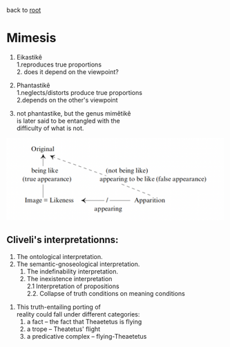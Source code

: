 
back to [root](https://github.com/makikuri/nousmonkey/blob/Ancient-Philosophy/root.md)

# Mimesis
1. Eikastikê <br>
    1.reproduces true proportions <br>
    2. does it depend on the viewpoint?
2. Phantastikê <br>
    1.neglects/distorts produce true proportions <br>
    2.depends on the other's viewpoint

3. not phantastike, but the genus mimêtikê<br>
is later said to be entangled with the <br>
difficulty of what is not.<br>

![](https://github.com/makikuri/nousmonkey/blob/Ancient-Philosophy/appearance.png)

## Cliveli's interpretationns:<br>
1. The ontological interpretation.<br>
2. The semantic-gnoseological interpretation.<br>
    1. The indefinability interpretation.<br>
    2. The inexistence interpretation<br>
    2.1 Interpretation of propositions<br>
    2.2. Collapse of truth conditions on meaning conditions
<p>

1. This truth-entailing porting of <br>
reality could fall under different categories:
    1. a fact – the fact that Theaetetus is flying
    2.  a trope – Theatetus' flight
    3. a predicative complex – flying-Theaetetus
